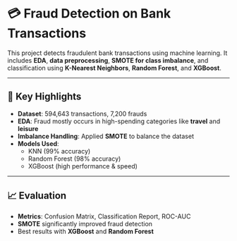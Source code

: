 # 💳 Fraud Detection on Bank Transactions

This project detects fraudulent bank transactions using machine learning. It includes **EDA**, **data preprocessing**, **SMOTE for class imbalance**, and classification using **K-Nearest Neighbors**, **Random Forest**, and **XGBoost**.

---

## 📌 Key Highlights

- **Dataset**: 594,643 transactions, 7,200 frauds  
- **EDA**: Fraud mostly occurs in high-spending categories like **travel** and **leisure**  
- **Imbalance Handling**: Applied **SMOTE** to balance the dataset  
- **Models Used**:  
  - KNN (99% accuracy)  
  - Random Forest (98% accuracy)  
  - XGBoost (high performance & speed)

---

## 📈 Evaluation

- **Metrics**: Confusion Matrix, Classification Report, ROC-AUC  
- **SMOTE** significantly improved fraud detection  
- Best results with **XGBoost** and **Random Forest**

